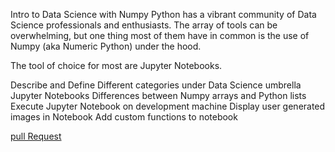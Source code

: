 Intro to Data Science with Numpy
Python has a vibrant community of Data Science professionals and enthusiasts. The array of tools can be overwhelming, but one thing most of them have in common is the use of Numpy (aka Numeric Python) under the hood.

The tool of choice for most are Jupyter Notebooks.

Describe and Define
Different categories under Data Science umbrella
Jupyter Notebooks
Differences between Numpy arrays and Python lists
Execute
Jupyter Notebook on development machine
Display user generated images in Notebook
Add custom functions to notebook

[pull Request](https://github.com/Suzan-Hiary/chess-board/pull/1 )